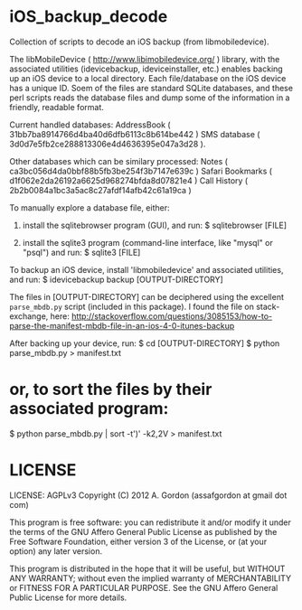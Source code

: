 iOS_backup_decode
=================

Collection of scripts to decode an iOS backup (from libmobiledevice).

The libMobileDevice ( http://www.libimobiledevice.org/ ) library, with the associated utilities (idevicebackup, ideviceinstaller, etc.)
enables backing up an iOS device to a local directory.
Each file/database on the iOS device has a unique ID.
Soem of the files are standard SQLite databases, and these perl scripts reads the database files and dump some of the information in a friendly, readable format.

Current handled databases:
 AddressBook ( 31bb7ba8914766d4ba40d6dfb6113c8b614be442 )
 SMS database ( 3d0d7e5fb2ce288813306e4d4636395e047a3d28 ).

Other databases which can be similary processed:
  Notes ( ca3bc056d4da0bbf88b5fb3be254f3b7147e639c )
  Safari Bookmarks (  d1f062e2da26192a6625d968274bfda8d07821e4 )
  Call History ( 2b2b0084a1bc3a5ac8c27afdf14afb42c61a19ca )

To manually explore a database file, either:
  1.  install the sqlitebrowser program (GUI), and run:
      $ sqlitebrowser [FILE]

  2.  install the sqlite3 program (command-line interface, like "mysql" or "psql") and run:
      $ sqlite3 [FILE]


To backup an iOS device, install 'libmobiledevice' and associated utilities, and run:
  $ idevicebackup backup [OUTPUT-DIRECTORY]

The files in [OUTPUT-DIRECTORY] can be deciphered using the excellent `parse_mbdb.py` script (included in this package).
I found the file on stack-exchange, here: http://stackoverflow.com/questions/3085153/how-to-parse-the-manifest-mbdb-file-in-an-ios-4-0-itunes-backup

After backing up your device, run:
  $ cd [OUTPUT-DIRECTORY]
  $ python parse_mbdb.py > manifest.txt

  # or, to sort the files by their associated program:
  $ python parse_mbdb.py | sort -t')' -k2,2V > manifest.txt


LICENSE
=======

LICENSE: AGPLv3
Copyright (C) 2012  A. Gordon (assafgordon at gmail dot com)

This program is free software: you can redistribute it and/or modify
it under the terms of the GNU Affero General Public License as
published by the Free Software Foundation, either version 3 of the
License, or (at your option) any later version.

This program is distributed in the hope that it will be useful,
but WITHOUT ANY WARRANTY; without even the implied warranty of
MERCHANTABILITY or FITNESS FOR A PARTICULAR PURPOSE.  See the
GNU Affero General Public License for more details.
